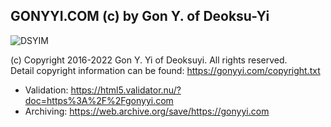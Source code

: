 GONYYI.COM (c) by Gon Y. of Deoksu-Yi
-------------------------------------

![DSYIM](http://gonyyi.com/img/dsyim50.svg)

(c) Copyright 2016-2022 Gon Y. Yi of Deoksuyi. All rights reserved.  
Detail copyright information can be found: <https://gonyyi.com/copyright.txt>

- Validation: <https://html5.validator.nu/?doc=https%3A%2F%2Fgonyyi.com>
- Archiving: <https://web.archive.org/save/https://gonyyi.com>

